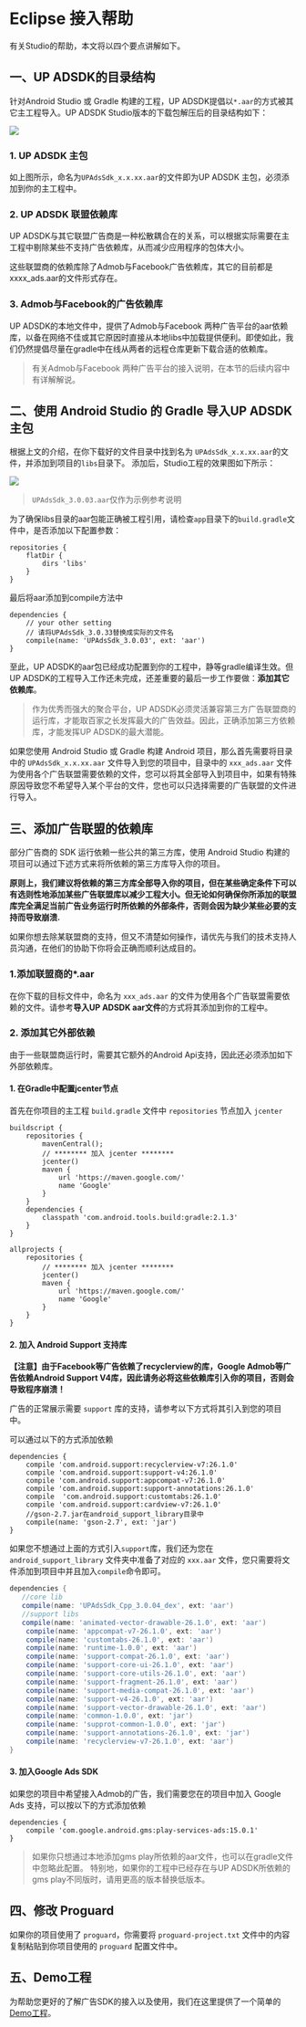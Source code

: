 # Eclipse 接入帮助


有关Studio的帮助，本文将以四个要点讲解如下。

## 一、UP ADSDK的目录结构
针对Android Studio 或 Gradle 构建的工程，UP ADSDK提倡以`*.aar`的方式被其它主工程导入。UP ADSDK Studio版本的下载包解压后的目录结构如下：

![](http://docs.upltv.com/uploads/201805/5af5689a90a1a_5af5689a.png)

### 1. UP ADSDK 主包
如上图所示，命名为`UPAdsSdk_x.x.xx.aar`的文件即为UP ADSDK 主包，必须添加到你的主工程中。

### 2. UP ADSDK 联盟依赖库
UP ADSDK与其它联盟广告商是一种松散耦合在的关系，可以根据实际需要在主工程中剔除某些不支持广告依赖库，从而减少应用程序的包体大小。

这些联盟商的依赖库除了Admob与Facebook广告依赖库，其它的目前都是xxxx_ads.aar的文件形式存在。

### 3. Admob与Facebook的广告依赖库
UP ADSDK的本地文件中，提供了Admob与Facebook 两种广告平台的aar依赖库，以备在网络不佳或其它原因时直接从本地libs中加载提供便利。即使如此，我们仍然提倡尽量在gradle中在线从两者的远程仓库更新下载合适的依赖库。
> 有关Admob与Facebook 两种广告平台的接入说明，在本节的后续内容中有详解解说。


## 二、使用 Android Studio 的 Gradle 导入UP ADSDK主包

根据上文的介绍，在你下载好的文件目录中找到名为 `UPAdsSdk_x.x.xx.aar`的文件，并添加到项目的`libs`目录下。
添加后，Studio工程的效果图如下所示：

![](http://docs.upltv.com/uploads/201805/5af56922f4043_5af56922.png)

> `UPAdsSdk_3.0.03.aar`仅作为示例参考说明

为了确保libs目录的aar包能正确被工程引用，请检查`app`目录下的`build.gradle`文件中，是否添加以下配置参数：

    repositories {
        flatDir {
            dirs 'libs'
        }
    }

最后将aar添加到compile方法中

    dependencies {
        // your other setting
        // 请将UPAdsSdk_3.0.33替换成实际的文件名
        compile(name: 'UPAdsSdk_3.0.03', ext: 'aar')
    }

至此，UP ADSDK的aar包已经成功配置到你的工程中，静等gradle编译生效。但UP ADSDK的工程导入工作还未完成，还差重要的最后一步工作要做：**添加其它依赖库**。

> 作为优秀而强大的聚合平台，UP ADSDK必须灵活兼容第三方广告联盟商的运行库，才能取百家之长发挥最大的广告效益。因此，正确添加第三方依赖库，才能发挥UP ADSDK的最大潜能。

如果您使用 Android Studio 或 Gradle 构建 Android 项目，那么首先需要将目录中的 `UPAdsSdk_x.x.xx.aar` 文件导入到您的项目中，目录中的 `xxx_ads.aar` 文件为使用各个广告联盟需要依赖的文件，您可以将其全部导入到项目中，如果有特殊原因导致您不希望导入某个平台的文件，您也可以只选择需要的广告联盟的文件进行导入。

## 三、添加广告联盟的依赖库

部分广告商的 SDK 运行依赖一些公共的第三方库，使用 Android Studio 构建的项目可以通过下述方式来将所依赖的第三方库导入你的项目。

**原则上，我们建议将依赖的第三方库全部导入你的项目，但在某些确定条件下可以有选则性地添加某些广告联盟库以减少工程大小。但无论如何确保你所添加的联盟库完全满足当前广告业务运行时所依赖的外部条件，否则会因为缺少某些必要的支持而导致崩溃.**

如果你想去除某联盟商的支持，但又不清楚如何操作，请优先与我们的技术支持人员沟通，在他们的协助下你将会正确而顺利达成目的。

### 1.添加联盟商的*.aar
在你下载的目标文件中，命名为 `xxx_ads.aar` 的文件为使用各个广告联盟需要依赖的文件。请参考**导入UP ADSDK aar文件**的方式将其添加到你的工程中。

### 2. 添加其它外部依赖

由于一些联盟商运行时，需要其它额外的Android Api支持，因此还必须添加如下外部依赖库。

#### 1. 在Gradle中配置jcenter节点
首先在你项目的主工程 `build.gradle` 文件中 `repositories` 节点加入 `jcenter`

    buildscript {
        repositories {
            mavenCentral();
            // ******** 加入 jcenter ********
            jcenter()
            maven {
                url 'https://maven.google.com/'
                name 'Google'
            }
        }
        dependencies {
            classpath 'com.android.tools.build:gradle:2.1.3'
        }
    }

    allprojects {
        repositories {
            // ******** 加入 jcenter ********
            jcenter()
            maven {
                url 'https://maven.google.com/'
                name 'Google'
            }
        }
    }


#### 2. 加入 Android Support 支持库

**【注意】由于Facebook等广告依赖了recyclerview的库，Google Admob等广告依赖Android Support V4库，因此请务必将这些依赖库引入你的项目，否则会导致程序崩溃！**

广告的正常展示需要 `support` 库的支持，请参考以下方式将其引入到您的项目中。

可以通过以下的方式添加依赖
    
    dependencies {
        compile 'com.android.support:recyclerview-v7:26.1.0'
        compile 'com.android.support:support-v4:26.1.0'
        compile 'com.android.support:appcompat-v7:26.1.0'
        compile 'com.android.support:support-annotations:26.1.0'
        compile  'com.android.support:customtabs:26.1.0'
        compile 'com.android.support:cardview-v7:26.1.0'
        //gson-2.7.jar在android_support_library目录中
        compile(name: 'gson-2.7', ext: 'jar')
    }
    
如果您不想通过上面的方式引入`support`库，我们还为您在  `android_support_library` 文件夹中准备了对应的 `xxx.aar` 文件，您只需要将文件添加到项目中并且加入`compile`命令即可。

```groovy
dependencies {
   //core lib
   compile(name: 'UPAdsSdk_Cpp_3.0.04_dex', ext: 'aar')
   //support libs
   compile(name: 'animated-vector-drawable-26.1.0', ext: 'aar')
    compile(name: 'appcompat-v7-26.1.0', ext: 'aar')
    compile(name: 'customtabs-26.1.0', ext: 'aar')
    compile(name: 'runtime-1.0.0', ext: 'aar')
    compile(name: 'support-compat-26.1.0', ext: 'aar')
    compile(name: 'support-core-ui-26.1.0', ext: 'aar')
    compile(name: 'support-core-utils-26.1.0', ext: 'aar')
    compile(name: 'support-fragment-26.1.0', ext: 'aar')
    compile(name: 'support-media-compat-26.1.0', ext: 'aar')
    compile(name: 'support-v4-26.1.0', ext: 'aar')
    compile(name: 'support-vector-drawable-26.1.0', ext: 'aar')
    compile(name: 'common-1.0.0', ext: 'jar')
    compile(name: 'supprot-common-1.0.0', ext: 'jar')
    compile(name: 'support-annotations-26.1.0', ext: 'jar')
    compile(name: 'recyclerview-v7-26.1.0', ext: 'aar')
}
```


#### 3. 加入Google Ads SDK
如果您的项目中希望接入Admob的广告，我们需要您在的项目中加入 Google Ads 支持，可以按以下的方式添加依赖

    dependencies {
        compile 'com.google.android.gms:play-services-ads:15.0.1'
    }

> 如果你只想通过本地添加gms play所依赖的aar文件，也可以在gradle文件中忽略此配置。
> 特别地，如果你的工程中已经存在与UP ADSDK所依赖的gms play不同版时，请用更高的版本替换低版本。

## 四、修改 Proguard
如果你的项目使用了 `proguard`，你需要将 `proguard-project.txt` 文件中的内容复制粘贴到你项目使用的 `proguard` 配置文件中。

## 五、Demo工程
为帮助您更好的了解广告SDK的接入以及使用，我们在这里提供了一个简单的[Demo工程](https://github.com/AvidlyGit/AdSdkDemo-Studio "Demo工程")。
